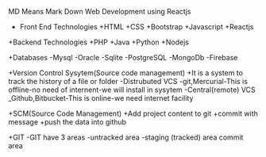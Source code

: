 MD Means Mark Down
Web Development using Reactjs
+ Front End Technologies
  +HTML
  +CSS
  +Bootstrap
  +Javascript
  +Reactjs

+Backend Technologies
 +PHP
 +Java
 +Python
 +Nodejs

+Databases
 -Mysql
 -Oracle
 -Sqlite
 -PostgreSQL
 -MongoDb
 -Firebase

+Version Control Sysytem(Source code management)
+It is a system to track the history of a file or folder
 -Distrubuted VCS
  -git,Mercurial-This is offline-no need of internent-we will install in sysytem
 -Central(remote) VCS
  _Github,Bitbucket-This is online-we need internet facility

+SCM(Source Code Management)
 +Add project content to git
 +commit with message
 +push the data into github

 +GIT
 -GIT have 3 areas
 -untracked area
 -staging (tracked) area
 commit area